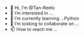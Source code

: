 - 👋 Hi, I’m @Tan-Reelo
- 👀 I’m interested in ...
- 🌱 I’m currently learning ...Python
- 💞️ I’m looking to collaborate on ...
- 📫 How to reach me ...

<!---
Tan-Reelo/Tan-Reelo is a ✨ special ✨ repository because its `README.md` (this file) appears on your GitHub profile.
You can click the Preview link to take a look at your changes.
--->
